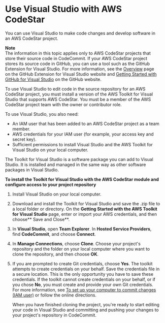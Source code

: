 # Use Visual Studio with AWS CodeStar<a name="setting-up-ide-vs"></a>

You can use Visual Studio to make code changes and develop software in an AWS CodeStar project\. 

**Note**  
The information in this topic applies only to AWS CodeStar projects that store their source code in CodeCommit\. If your AWS CodeStar project stores its source code in GitHub, you can use a tool such as the GitHub Extension for Visual Studio\. For more information, see the [Overview](https://visualstudio.github.com/index.html) page on the GitHub Extension for Visual Studio website and [Getting Started with GitHub for Visual Studio](https://github.com/github/VisualStudio/blob/master/docs/getting-started/index.md) on the GitHub website\.

To use Visual Studio to edit code in the source repository for an AWS CodeStar project, you must install a version of the AWS Toolkit for Visual Studio that supports AWS CodeStar\. You must be a member of the AWS CodeStar project team with the owner or contributor role\.

To use Visual Studio, you also need:
+ An IAM user that has been added to an AWS CodeStar project as a team member\.
+ AWS credentials for your IAM user \(for example, your access key and secret key\)\.
+ Sufficient permissions to install Visual Studio and the AWS Toolkit for Visual Studio on your local computer\.

The Toolkit for Visual Studio is a software package you can add to Visual Studio\. It is installed and managed in the same way as other software packages in Visual Studio\. 

**To install the Toolkit for Visual Studio with the AWS CodeStar module and configure access to your project repository**

1. Install Visual Studio on your local computer\. 

1. Download and install the Toolkit for Visual Studio and save the \.zip file to a local folder or directory\. On the **Getting Started with the AWS Toolkit for Visual Studio** page, enter or import your AWS credentials, and then choose** Save and Close**\.

1. In **Visual Studio**, open **Team Explorer**\. In **Hosted Service Providers**, find **CodeCommit**, and choose **Connect**\.

1. In **Manage Connections**, choose **Clone**\. Choose your project's repository and the folder on your local computer where you want to clone the repository, and then choose **OK**\.

1. If you are prompted to create Git credentials, choose **Yes**\. The toolkit attempts to create credentials on your behalf\. Save the credentials file in a secure location\. This is the only opportunity you have to save these credentials\. If the toolkit cannot create credentials on your behalf, or if you chose **No**, you must create and provide your own Git credentials\. For more information, see [To set up your computer to commit changes \(IAM user\)](getting-started.md#getting-started-git-credentials) or follow the online directions\.

   When you have finished cloning the project, you're ready to start editing your code in Visual Studio and committing and pushing your changes to your project's repository in CodeCommit\. 